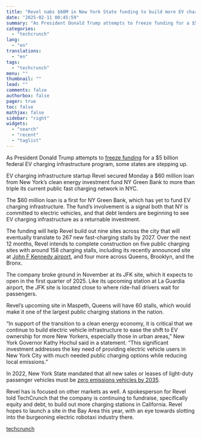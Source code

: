 ```yaml
---
title: "Revel nabs $60M in New York State funding to build more EV chargers"
date: "2025-02-11 00:45:59"
summary: "As President Donald Trump attempts to freeze funding for a $5 billion federal EV charging infrastructure program, some states are stepping up. EV charging infrastructure startup Revel secured Monday a $60 million loan from New York’s clean energy investment fund NY Green Bank to more than triple its current public..."
categories:
  - "techcrunch"
lang:
  - "en"
translations:
  - "en"
tags:
  - "techcrunch"
menu: ""
thumbnail: ""
lead: ""
comments: false
authorbox: false
pager: true
toc: false
mathjax: false
sidebar: "right"
widgets:
  - "search"
  - "recent"
  - "taglist"
---
```


As President Donald Trump attempts to [freeze funding](https://techcrunch.com/2025/02/07/trump-admin-freezes-ev-charging-program-that-gave-tesla-millions/) for a $5 billion federal EV charging infrastructure program, some states are stepping up.

EV charging infrastructure startup Revel secured Monday a $60 million loan from New York’s clean energy investment fund NY Green Bank to more than triple its current public fast charging network in NYC.

The $60 million loan is a first for NY Green Bank, which has yet to fund EV charging infrastructure. The fund’s involvement is a signal both that NY is committed to electric vehicles, and that debt lenders are beginning to see EV charging infrastructure as a returnable investment.

The funding will help Revel build out nine sites across the city that will eventually translate to 267 new fast-charging stalls by 2027. Over the next 12 months, Revel intends to complete construction on five public charging sites with around 158 charging stalls, including its recently announced site at [John F Kennedy airport](https://techcrunch.com/2024/12/04/revel-to-install-24-fast-ev-chargers-at-jfk-airport/), and four more across Queens, Brooklyn, and the Bronx.

The company broke ground in November at its JFK site, which it expects to open in the first quarter of 2025. Like its upcoming station at La Guardia airport, the JFK site is located close to where ride-hail drivers wait for passengers.

Revel’s upcoming site in Maspeth, Queens will have 60 stalls, which would make it one of the largest public charging stations in the nation.

“In support of the transition to a clean energy economy, it is critical that we continue to build electric vehicle infrastructure to ease the shift to EV ownership for more New Yorkers, especially those in urban areas,” New York Governor Kathy Hochul said in a statement. “This significant investment addresses the key need of providing electric vehicle users in New York City with much needed public charging options while reducing local emissions.”

In 2022, New York State mandated that all new sales or leases of light-duty passenger vehicles must be [zero emissions vehicles by 2035](https://techcrunch.com/2022/09/29/new-york-follows-california-mandating-zero-emissions-vehicles-by-2035/).

Revel has is focused on other markets as well. A spokesperson for Revel told TechCrunch that the company is continuing to fundraise, specifically equity and debt, to build out more charging stations in California. Revel hopes to launch a site in the Bay Area this year, with an eye towards slotting into the burgeoning electric robotaxi industry there.

[techcrunch](https://techcrunch.com/2025/02/10/revel-nabs-60m-in-new-york-state-funding-to-build-more-ev-chargers/)
